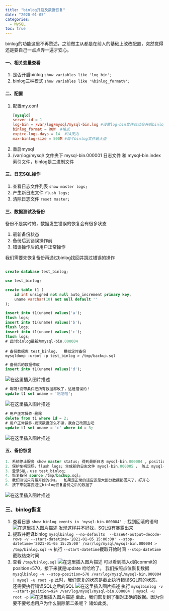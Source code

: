 ```yaml
---
title: "binlog开启及数据恢复"
date: "2020-01-05"
categories:
  - MySQL
toc: true
---
```


binlog的功能这里不再赘述，之前做主从都是在前人的基础上改改配置，突然觉得还是要自己一点点弄一遍才安心。

<!--more-->

#### 一、相关变量查看
1. 是否开启binlog ``show variables like 'log_bin';``
2. binlog三种模式 ``show variables like '%binlog_format%';``


#### 二、配置
1. 配置my.conf
	```conf
	[mysqld]
	server-id = 1
	log-bin = /var/log/mysql/mysql-bin.log #设置log-bin文件自动会开启binlog
	binlog_format = ROW  #格式
	expire-logs-days = 14  #14天内
	max-binlog-size = 500M #每个binlog文件最大值
	```
2. 重启mysql
3. /var/log/mysql/ 文件夹下 mysql-bin.000001 日志文件 和 mysql-bin.index 索引文件，binlog是二进制文件


#### 三、日志SQL操作
1. 查看日志文件列表 ``show master logs;``
2. 产生新日志文件 ``flush logs;``
3. 清除日志文件  ``reset master;``


#### 三、数据测试及备份
备份不是实时的，数据发生错误的恢复会有很多状态
1. 最新备份状态
2. 备份后到错误操作前
3. 错误操作后的用户正常操作

我们需要先恢复备份再通过binlog找回并跳过错误的操作
```sql

create database test_binlog;

use test_binlog;

create table t1 (
	id int unsigned not null auto_increment primary key,
	uname varchar(10) not null default ''
);

insert into t1(uname) values('a');
flush logs;
insert into t1(uname) values('b');
flush logs;
insert into t1(uname) values('c');
flush logs;
# 此时binlog最新为mysql-bin.000004
```

```shell
# 备份数据库 test_binlog，  模拟定时备份
mysqldump -uroot -p test_binlog > /tmp/backup.sql
```

```sql
# 备份后的数据修改
insert into t1(uname) values('d');
```
![在这里插入图片描述](https://img-blog.csdnimg.cn/20210105151221851.png)

```sql
# 啊呀!没带条件把所有数据都改了，这是错误的！
update t1 set uname = '哈哈哈';
```
![在这里插入图片描述](https://img-blog.csdnimg.cn/20210105162636952.png)


```sql
# 用户正常操作-删除
delete from t1 where id = 2;
# 用户正常操作-发现数据怎么不读，我自己改回去吧
update t1 set uname = 'c' where id = 3;
```
![在这里插入图片描述](https://img-blog.csdnimg.cn/20210105162655549.png)

#### 五、备份恢复

```sql
1. 系统停止服务 show master status; 得到最新日志 mysql-bin.000004 , position=3099
2. 保护车祸现场，flush logs; 生成新的日志文件 mysql-bin.000005 ， 防止 mysql-bin.000004 被修改
3. 登录SQL，use test_binlog;
4. 恢复备份 source /tmp/backup.sql;
5. 我们测试只有最开始的小a。  如果是正常的话应该是大部分数据都回来了，好开心
6. 接下来就需要通过binlog恢复备份之后的数据了
```
![在这里插入图片描述](https://img-blog.csdnimg.cn/20210105141542953.png)

### 三、binlog恢复
1. 查看日志 ``show binlog events in 'mysql-bin.000004' ;`` 找到回滚的语句
![在这里插入图片描述](https://img-blog.csdnimg.cn/20210105162334960.png?x-oss-process=image/watermark,type_ZmFuZ3poZW5naGVpdGk,shadow_10,text_aHR0cHM6Ly9ibG9nLmNzZG4ubmV0L3o3NzI1MzI1MjY=,size_16,color_FFFFFF,t_70)
发现这样并不好找，SQL没有暴露出来
2. 提取并翻译binlog  ``mysqlbinlog --no-defaults  --base64-output=decode-rows -v --start-datetime='2021-01-05 15:00:00' --stop-datetime='2021-01-05 15:25:00' /var/log/mysql/mysql-bin.000004 > /tmp/binlog.sql``
	``-v`` 执行
	``--start-datetime``截取开始时间
	``--stop-datetime``截取结束时间
3. 查看 ``/tmp/binlog.sql``
![在这里插入图片描述](https://img-blog.csdnimg.cn/20210105161242887.png?x-oss-process=image/watermark,type_ZmFuZ3poZW5naGVpdGk,shadow_10,text_aHR0cHM6Ly9ibG9nLmNzZG4ubmV0L3o3NzI1MzI1MjY=,size_16,color_FFFFFF,t_70)
可以看到插入d的commit的position=570，接下来就是update 哈哈哈了。
我们按照点位恢复数据``mysqlbinlog -v --stop-position=570 /var/log/mysql/mysql-bin.000004 | mysql -u root -p``
此时，我们恢复的状态是截止执行错误SQL前的状态，还需要执行错误SQL之后的SQL
![在这里插入图片描述](https://img-blog.csdnimg.cn/20210105162142308.png?x-oss-process=image/watermark,type_ZmFuZ3poZW5naGVpdGk,shadow_10,text_aHR0cHM6Ly9ibG9nLmNzZG4ubmV0L3o3NzI1MzI1MjY=,size_16,color_FFFFFF,t_70)
 执行 ``mysqlbinlog -v --start-position=924 /var/log/mysql/mysql-bin.000004 | mysql -u root -p``
![在这里插入图片描述](https://img-blog.csdnimg.cn/20210105162435103.png)
至此，我们恢复到了相对正确的数据。因为你要不要考虑用户为什么删除第二条呢？ 诸如此类。




